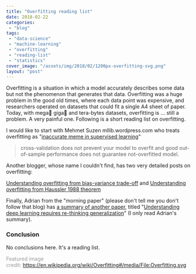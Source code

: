```yaml
---
title: "Overfitting reading list"
date: 2018-02-22
categories: 
 - "blog"
tags: 
 - "data-science"
 - "machine-learning"
 - "overfitting"
 - "reading-list"
 - "statistics"
cover_image: "/assets/img/2018/02/1200px-overfitting-svg.png"
layout: "post"
---
```


Overfitting is a situation in which a model accurately describes some data but not the phenomenon that generates that data. Overfitting was a huge problem in the good old times, where each data point was expensive, and researchers operated on datasets that could fit a single A4 sheet of paper. Today, with mega giga and tera-bytes datasets, overfitting is ... still a problem. A very painful one. Following is a short reading list on overfitting.

I would like to start with Mehmet Suzen mllib.wordpress.com who treats overfitting as "[inaccurate meme in supervised learning](https://mllib.wordpress.com/2017/08/17/understanding-overfitting-an-inaccurate-meme-in-supervised-learning/)"

> cross-validation does not prevent your model to overfit and good out-of-sample performance does not guarantee not-overfitted model.


Another blogger, whose name I couldn't find, has two very detailed posts on overfitting:

[Understanding overfitting from bias-variance trade-off](https://phychai.wordpress.com/2017/08/22/understanding-overfitting-from-bias-variance-trade-off/) and [Understanding overfitting from Haussler 1988 theorem](https://phychai.wordpress.com/2017/07/30/understanding-overfitting-from-haussler-1988-theorem/)

Finally, Adrian from the "morning paper" (please don't tell me you don't follow that blog) has [a summary of another paper](http://blog.acolyer.org/2017/05/11/understanding-deep-learning-requires-re-thinking-generalization/), titled "[Understanding deep learning requires re-thinking generalization](https://openreview.net/forum?id=Sy8gdB9xx&noteId=Sy8gdB9xx)" (I only read Adrian's summary).

### Conclusion

No conclusions here. It's a reading list.

<span style="color:#999999;size:1;">Featured image credit: https://en.wikipedia.org/wiki/Overfitting#/media/File:Overfitting.svg</span>

